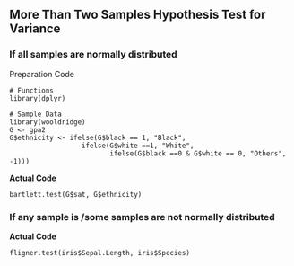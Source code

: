 ## More Than Two Samples Hypothesis Test for Variance
### If all samples are normally distributed
Preparation Code
```
# Functions
library(dplyr)

# Sample Data
library(wooldridge)
G <- gpa2
G$ethnicity <- ifelse(G$black == 1, "Black",
                  ifelse(G$white ==1, "White",
                         ifelse(G$black ==0 & G$white == 0, "Others", -1)))
```
**Actual Code**
```
bartlett.test(G$sat, G$ethnicity)
```
### If any sample is /some samples are not normally distributed
**Actual Code**
```
fligner.test(iris$Sepal.Length, iris$Species)
```
